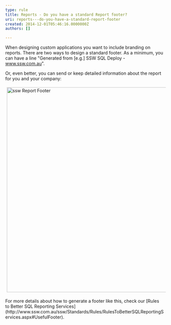 ```yaml
---
type: rule
title: Reports - Do you have a standard Report footer?
uri: reports---do-you-have-a-standard-report-footer
created: 2014-12-01T05:46:16.0000000Z
authors: []

---
```


 
When designing custom applications you want to include branding on reports.                      There are two ways to design a standard footer. As a minimum, you can have a                      line "Generated from [e.g.] SSW SQL Deploy - www.ssw.com.au".
 
Or, even better, you can send or keep detailed information about the report for you and your company:
<dl class="image"><dt> 
      <img src="http&#58;//www.ssw.com.au/ssw/Standards/Rules/Images/BetterInterface_ReportFooter.jpg" alt="ssw Report Footer" style="margin&#58;5px;width&#58;650px;">
   </dt></dl>
For more details about how to generate a footer like this, check our     [Rules to Better SQL Reporting Services](http&#58;//www.ssw.com.au/ssw/Standards/Rules/RulesToBetterSQLReportingServices.aspx#UsefulFooter).


